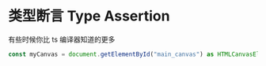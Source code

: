 # 类型断言 Type Assertion

有些时候你比 ts 编译器知道的更多

```ts
const myCanvas = document.getElementById("main_canvas") as HTMLCanvasElement;
```